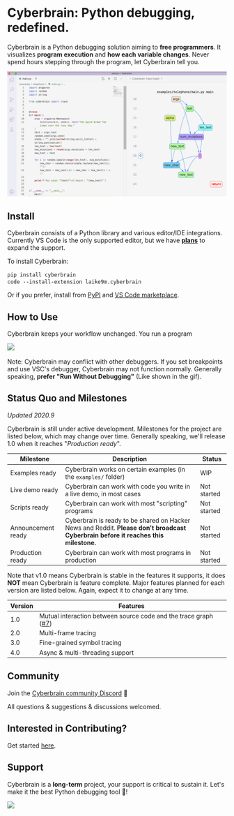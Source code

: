 # Cyberbrain: Python debugging, **redefined**.

Cyberbrain is a Python debugging solution aiming to **free programmers**. It visualizes **program execution** and **how each variable changes**. Never spend hours stepping through the program, let Cyberbrain tell you.

![](docs/images/p1.png)

## Install

Cyberbrain consists of a Python library and various editor/IDE integrations. Currently VS Code is the only supported editor, but we have **[plans](https://github.com/laike9m/Cyberbrain/issues/24)** to expand the support.

To install Cyberbrain:

```
pip install cyberbrain
code --install-extension laike9m.cyberbrain
```

Or if you prefer, install from [PyPI](https://pypi.org/project/cyberbrain/) and [VS Code marketplace](https://marketplace.visualstudio.com/items?itemName=laike9m.cyberbrain).

## How to Use

Cyberbrain keeps your workflow unchanged. You run a program 

![](docs/images/usage.gif)

Note: Cyberbrain may conflict with other debuggers. If you set breakpoints and use VSC's debugger, Cyberbrain may not function normally. Generally speaking, **prefer "Run Without Debugging"** (Like shown in the gif).


## Status Quo and Milestones

*Updated 2020.9*

Cyberbrain is still under active development. Milestones for the project are listed below, which may change over time. Generally speaking, we'll release 1.0 when it reaches  "*Production ready*".

| Milestone        | Description                                                           | Status |
|------------------|-----------------------------------------------------------------------|--------|
| Examples ready   | Cyberbrain works on certain examples (in the `examples/` folder)      | WIP    |
| Live demo ready  | Cyberbrain can work with code you write in a live demo, in most cases | Not started    |
| Scripts ready     | Cyberbrain can work with most "scripting" programs                      | Not started    |
| Announcement ready | Cyberbrain is ready to be shared on Hacker News and Reddit. **Please don't broadcast Cyberbrain before it reaches this milestone.**                  | Not started    |
| Production ready | Cyberbrain can work with most programs in production                  | Not started    |

Note that v1.0 means Cyberbrain is stable in the features it supports, it does **NOT** mean Cyberbrain is feature complete. Major features planned for each version are listed below. Again, expect it to change at any time.

| Version | Features                        |
|---------|---------------------------------|
| 1.0     | Mutual interaction between source code and the trace graph ([#7][m1])  |
| 2.0     | Multi-frame tracing             |
| 3.0     | Fine-grained symbol tracing     |
| 4.0     | Async & multi-threading support |

[m1]: https://github.com/laike9m/Cyberbrain/issues/7

## Community

Join the [Cyberbrain community Discord](https://discord.gg/2TFYtBh) 💬

All questions & suggestions & discussions welcomed.

## Interested in Contributing?
Get started [here](https://github.com/laike9m/Cyberbrain/blob/master/docs/Development.md).

## Support

Cyberbrain is a **long-term** project, your support is critical to sustain it. Let's make it the best Python debugging tool 🤟!

[![](https://www.buymeacoffee.com/assets/img/guidelines/download-assets-1.svg)](https://www.buymeacoffee.com/cyberbrain)
